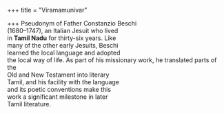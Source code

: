 +++
title = "Viramamunivar"

+++
Pseudonym of Father Constanzio Beschi  
(1680–1747), an Italian Jesuit who lived  
in **Tamil Nadu** for thirty-six years. Like  
many of the other early Jesuits, Beschi  
learned the local language and adopted  
the local way of life. As part of his missionary work, he translated parts of the  
Old and New Testament into literary  
Tamil, and his facility with the language  
and its poetic conventions make this  
work a significant milestone in later  
Tamil literature.